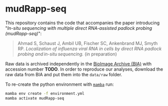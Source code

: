 # mudRapp-seq

This repository contains the code that accompanies the paper introducing 
"*In-situ sequencing with multiple direct RNA-assisted padlock probing (mudRapp-seq)*":

> Ahmad S, Schaust J, Ambil UB, Fischer SC, Ankenbrand MJ, Smyth RP. *Localization of influenza viral RNA in cells by direct RNA padlock probing and in-situ sequencing.* (in preparation)

Raw data is archived independently in the [BioImage Archive (BIA)](https://www.ebi.ac.uk/bioimage-archive/) with accession number **TODO**.
In order to reproduce our analyses, download the raw data from BIA and put them into the `data/raw` folder.

To re-create the python environment with [`mamba`](https://github.com/mamba-org/mamba) run:

```bash
mamba env create -f environment.yml
mamba activate mudRapp-seq
```
